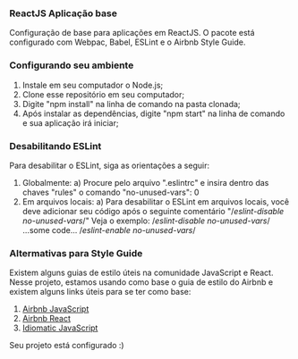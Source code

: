 ### ReactJS Aplicação base
Configuração de base para aplicações em ReactJS. 
O pacote está configurado com Webpac, Babel, ESLint e o Airbnb Style Guide.

### Configurando seu ambiente
1. Instale em seu computador o Node.js;
2. Clone esse repositório em seu computador;
3. Digite "npm install" na linha de comando na pasta clonada;
4. Após instalar as dependências, digite "npm start" na linha de comando e sua aplicação irá iniciar;

### Desabilitando ESLint
Para desabilitar o ESLint, siga as orientações a seguir:

1. Globalmente:
a) Procure pelo arquivo ".eslintrc" e insira dentro das chaves "rules" o comando "no-unused-vars": 0
2. Em arquivos locais:
a) Para desabilitar o ESLint em arquivos locais, você deve adicionar seu código após o seguinte comentário "/*eslint-disable no-unused-vars*/"
Veja o exemplo: 
/*eslint-disable no-unused-vars*/
...some code...
/*eslint-enable no-unused-vars*/

### Altermativas para Style Guide
Existem alguns guias de estilo úteis na comunidade JavaScript e React. 
Nesse projeto, estamos usando como base o guia de estilo do Airbnb e existem alguns links úteis para se ter como base:
1. <a href="https://github.com/airbnb/javascript">Airbnb JavaScript</a>
2. <a href="https://github.com/airbnb/javascript/tree/master/react">Airbnb React</a>
3. <a href="https://github.com/rwaldron/idiomatic.js/">Idiomatic JavaScript</a>

Seu projeto está configurado :)